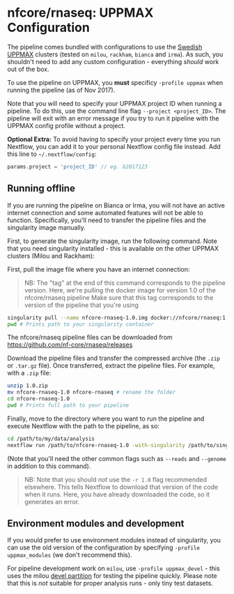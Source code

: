 # nfcore/rnaseq: UPPMAX Configuration

The pipeline comes bundled with configurations to use the [Swedish UPPMAX](https://www.uppmax.uu.se/) clusters (tested on `milou`, `rackham`, `bianca` and `irma`). As such, you shouldn't need to add any custom configuration - everything _should_ work out of the box.

To use the pipeline on UPPMAX, you **must** specificy `-profile uppmax` when running the pipeline (as of Nov 2017).

Note that you will need to specify your UPPMAX project ID when running a pipeline. To do this, use the command line flag `--project <project_ID>`. The pipeline will exit with an error message if you try to run it pipeline with the UPPMAX config profile without a project.

**Optional Extra:** To avoid having to specify your project every time you run Nextflow, you can add it to your personal Nextflow config file instead. Add this line to `~/.nextflow/config`:

```groovy
params.project = 'project_ID' // eg. b2017123
```

## Running offline
If you are running the pipeline on Bianca or Irma, you will not have an active internet connection and some automated features will not be able to function. Specifically, you'll need to transfer the pipeline files and the singularity image manually.

First, to generate the singularity image, run the following command. Note that you need singularity installed - this is available on the other UPPMAX clusters (Milou and Rackham):

First, pull the image file where you have an internet connection:

> NB: The "tag" at the end of this command corresponds to the pipeline version.
> Here, we're pulling the docker image for version 1.0 of the nfcore/rnaseq pipeline
> Make sure that this tag corresponds to the version of the pipeline that you're using

```bash
singularity pull --name nfcore-rnaseq-1.0.img docker://nfcore/rnaseq:1.0
pwd # Prints path to your singularity container
```

The nfcore/rnaseq pipeline files can be downloaded from https://github.com/nf-core/rnaseq/releases

Download the pipeline files and transfer the compressed archive (the `.zip`
or `.tar.gz` file). Once transferred, extract the pipeline files.
For example, with a `.zip` file:

```bash
unzip 1.0.zip
mv nfcore-rnaseq-1.0 nfcore-rnaseq # rename the folder
cd nfcore-rnaseq-1.0
pwd # Prints full path to your pipeline
```

Finally, move to the directory where you want to run the pipeline
and execute Nextflow with the path to the pipeline, as so:

```bash
cd /path/to/my/data/analysis
nextflow run /path/to/nfcore-rnaseq-1.0 -with-singularity /path/to/singularity/nfcore-rnaseq-1.0.img
```

(Note that you'll need the other common flags such as `--reads` and `--genome` in addition to this command).

> NB: Note that you should _not_ use the `-r 1.0` flag recommended elsewhere. This tells Nextflow to download
> that version of the code when it runs. Here, you have already downloaded the code, so it generates an error.


## Environment modules and development
If you would prefer to use environment modules instead of singularity, you can use the old version of the configuration by specifying `-profile uppmax_modules` (we don't recommend this).

For pipeline development work on `milou`, use `-profile uppmax_devel` - this uses the milou [devel partition](http://www.uppmax.uu.se/support/user-guides/slurm-user-guide/#tocjump_030509106905141747_8) for testing the pipeline quickly. Please note that this is _not_ suitable for proper analysis runs - only tiny test datasets.
